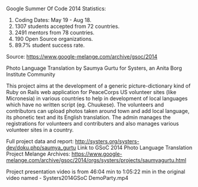 Google Summer Of Code 2014 Statistics:
1. Coding Dates: May 19 - Aug 18.
2. 1307 students accepted from 72 countries.
3. 2491 mentors from 78 countries.
4. 190 Open Source organizations.
5. 89.7% student success rate.

Source: https://www.google-melange.com/archive/gsoc/2014

Photo Language Translation
by Saumya Gurtu for Systers, an Anita Borg Institute Community

This project aims at the development of a generic picture-dictionary kind of Ruby on Rails web application for PeaceCorps US volunteer sites (like Micronesia) in various countries to help in development of local languages which have no written script (eg. Chuukese). The volunteers and contributors can upload photos taken around town and add local language, its phonetic text and its English translation. The admin manages the registrations for volunteers and contributers and also manages various volunteer sites in a country.

Full project data and report: http://systers.org/systers-dev/doku.php/saumya_gurtu
Link to GSoC 2014 Photo Language Translation Project Melange Archives: 
https://www.google-melange.com/archive/gsoc/2014/orgs/systers/projects/saumyagurtu.html

Project presentation video is from 46:04 min to 1:05:22 min in the original video named - Systers2014GSoC DemoParty.mp4
